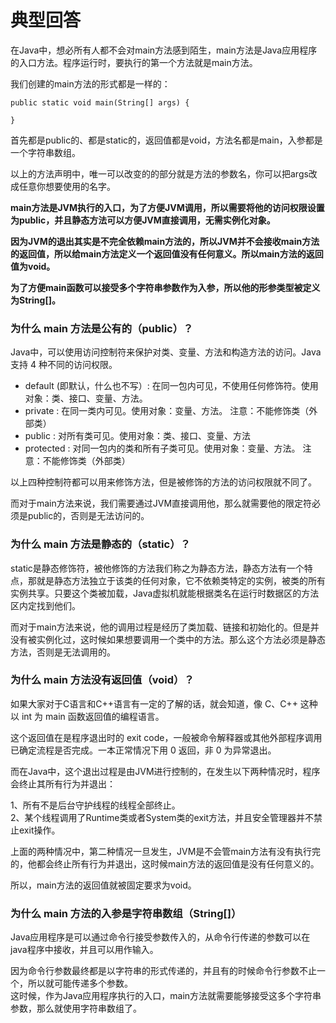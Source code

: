 # 典型回答
在Java中，想必所有人都不会对main方法感到陌生，main方法是Java应用程序的入口方法。程序运行时，要执行的第一个方法就是main方法。

我们创建的main方法的形式都是一样的：

```
public static void main(String[] args) {

}
```

首先都是public的、都是static的，返回值都是void，方法名都是main，入参都是一个字符串数组。

以上的方法声明中，唯一可以改变的的部分就是方法的参数名，你可以把args改成任意你想要使用的名字。

**main方法是JVM执行的入口，为了方便JVM调用，所以需要将他的访问权限设置为public，并且静态方法可以方便JVM直接调用，无需实例化对象。**

**因为JVM的退出其实是不完全依赖main方法的，所以JVM并不会接收main方法的返回值，所以给main方法定义一个返回值没有任何意义。所以main方法的返回值为void。**

**为了方便main函数可以接受多个字符串参数作为入参，所以他的形参类型被定义为String[]。**

### 为什么 main 方法是公有的（public）？
Java中，可以使用访问控制符来保护对类、变量、方法和构造方法的访问。Java 支持 4 种不同的访问权限。

- default (即默认，什么也不写）: 在同一包内可见，不使用任何修饰符。使用对象：类、接口、变量、方法。
- private : 在同一类内可见。使用对象：变量、方法。 注意：不能修饰类（外部类）
- public : 对所有类可见。使用对象：类、接口、变量、方法
- protected : 对同一包内的类和所有子类可见。使用对象：变量、方法。 注意：不能修饰类（外部类）

以上四种控制符都可以用来修饰方法，但是被修饰的方法的访问权限就不同了。

而对于main方法来说，我们需要通过JVM直接调用他，那么就需要他的限定符必须是public的，否则是无法访问的。
### 为什么 main 方法是静态的（static）？
static是静态修饰符，被他修饰的方法我们称之为静态方法，静态方法有一个特点，那就是静态方法独立于该类的任何对象，它不依赖类特定的实例，被类的所有实例共享。只要这个类被加载，Java虚拟机就能根据类名在运行时数据区的方法区内定找到他们。

而对于main方法来说，他的调用过程是经历了类加载、链接和初始化的。但是并没有被实例化过，这时候如果想要调用一个类中的方法。那么这个方法必须是静态方法，否则是无法调用的。

### 为什么 main 方法没有返回值（void）？

如果大家对于C语言和C++语言有一定的了解的话，就会知道，像 C、C++ 这种以 int 为 main 函数返回值的编程语言。

这个返回值在是程序退出时的 exit code，一般被命令解释器或其他外部程序调用已确定流程是否完成。一本正常情况下用 0 返回，非 0 为异常退出。

而在Java中，这个退出过程是由JVM进行控制的，在发生以下两种情况时，程序会终止其所有行为并退出：

1、所有不是后台守护线程的线程全部终止。 <br />2、某个线程调用了Runtime类或者System类的exit方法，并且安全管理器并不禁止exit操作。

上面的两种情况中，第二种情况一旦发生，JVM是不会管main方法有没有执行完的，他都会终止所有行为并退出，这时候main方法的返回值是没有任何意义的。

所以，main方法的返回值就被固定要求为void。

### 为什么 main 方法的入参是字符串数组（String[]）
Java应用程序是可以通过命令行接受参数传入的，从命令行传递的参数可以在java程序中接收，并且可以用作输入。

因为命令行参数最终都是以字符串的形式传递的，并且有的时候命令行参数不止一个，所以就可能传递多个参数。<br />这时候，作为Java应用程序执行的入口，main方法就需要能够接受这多个字符串参数，那么就使用字符串数组了。

